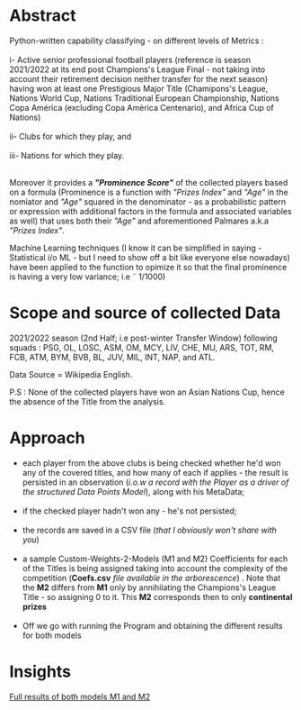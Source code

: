# Abstract

Python-written capability classifying - on different levels of Metrics : <br /> <br />
i- Active senior professional football players (reference is season 2021/2022 at its end post Champions's League Final - not taking into account their retirement decision neither transfer for the next season)  having won at least one Prestigious Major Title (Chamipons's League, Nations World Cup, Nations Traditional European Championship, Nations Copa América (excluding Copa América Centenario), and Africa Cup of Nations) <br /><br />
ii- Clubs for which they play, and <br /><br />
iii- Nations for which they play. <br /><br />

Moreover it provides a ***"Prominence Score"*** of the collected players based on a formula (Prominence is a function with *"Prizes Index"* and *"Age"* in the nomiator and *"Age"* squared in the denominator - as a probabilistic pattern or expression with additional factors in the formula and associated variables as well)  that uses both their *"Age"* and aforementioned Palmares a.k.a *"Prizes Index"*. 

Machine Learning techniques (I know it can be simplified in saying - Statistical i/o ML - but I need to show off a bit like everyone else nowadays) have been applied to the function to opimize it so that the final prominence is having a very low variance; i.e ˜ 1/1000)
 
# Scope and source of collected Data 

2021/2022 season (2nd Half; i.e post-winter Transfer Window) following squads : PSG, OL, LOSC, ASM, OM, MCY, LIV, CHE, MU, ARS, TOT, RM, FCB, ATM, BYM, BVB, BL, JUV, MIL, INT, NAP, and ATL.         

Data Source = Wikipedia English.


P.S : None of the collected players have won an Asian Nations Cup, hence the absence of the Title from the analysis.


# Approach

- each player from the above clubs is being checked whether he'd won any of the covered titles, and how many of each if applies - the result is persisted in an observation (*i.o.w a record with the Player as a driver of the structured Data Points Model*), along with his MetaData; <br /><br />
- if the checked player hadn't won any - he's not persisted; <br /><br />
- the records are saved in a CSV file (*that I obviously won't share with you*) <br /><br />
- a sample Custom-Weights-2-Models (M1 and M2) Coefficients for each of the Titles is being assigned taking into account the complexity of the competition (**Coefs.csv** *file available in the arborescence*) . Note that the **M2** differs from **M1** only by annihilating the Champions's League Title - so assigning 0 to it. This **M2** corresponds then to only **continental prizes**<br /><br />    
- Off we go with running the Program and obtaining the different results for both models

# Insights

[Full results of both models M1 and M2](https://www.dropbox.com/sh/e0disjr3p93ypk3/AABh5YPoOQoxr0RAqF20eSrsa/Cloack-Room%20Prizes%20Index?dl=0&subfolder_nav_tracking=1)

